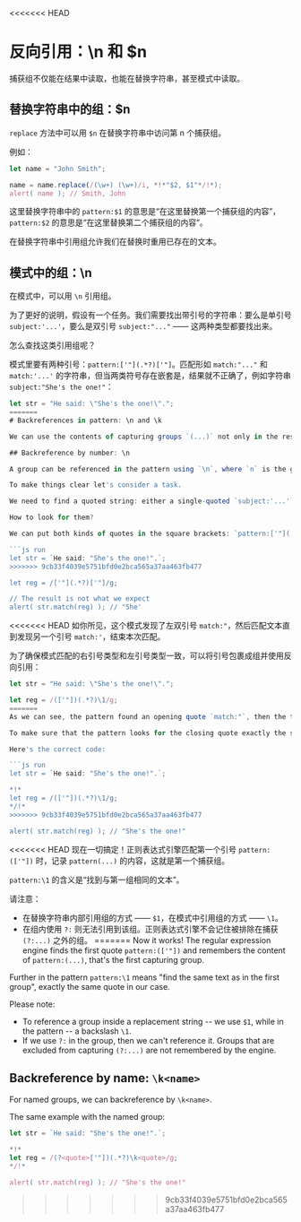 <<<<<<< HEAD
# 反向引用：\n 和 $n

捕获组不仅能在结果中读取，也能在替换字符串，甚至模式中读取。

## 替换字符串中的组：$n

`replace` 方法中可以用 `$n` 在替换字符串中访问第 n 个捕获组。

例如：

```js run
let name = "John Smith";

name = name.replace(/(\w+) (\w+)/i, *!*"$2, $1"*/!*);
alert( name ); // Smith, John
```

这里替换字符串中的 `pattern:$1` 的意思是“在这里替换第一个捕获组的内容”，`pattern:$2` 的意思是“在这里替换第二个捕获组的内容”。

在替换字符串中引用组允许我们在替换时重用已存在的文本。

## 模式中的组：\n

在模式中，可以用 `\n` 引用组。

为了更好的说明，假设有一个任务。我们需要找出带引号的字符串：要么是单引号 `subject:'...'`，要么是双引号 `subject:"..."` —— 这两种类型都要找出来。

怎么查找这类引用组呢？

模式里要有两种引号：`pattern:['"](.*?)['"]`。匹配形如 `match:"..."` 和 `match:'...'` 的字符串，但当两类符号存在嵌套是，结果就不正确了，例如字符串 `subject:"She's the one!"`：

```js run
let str = "He said: \"She's the one!\".";
=======
# Backreferences in pattern: \n and \k

We can use the contents of capturing groups `(...)` not only in the result or in the replacement string, but also in the pattern itself.

## Backreference by number: \n

A group can be referenced in the pattern using `\n`, where `n` is the group number.

To make things clear let's consider a task.

We need to find a quoted string: either a single-quoted `subject:'...'` or a double-quoted `subject:"..."` -- both variants need to match.

How to look for them?

We can put both kinds of quotes in the square brackets: `pattern:['"](.*?)['"]`, but it would find strings with mixed quotes, like `match:"...'` and `match:'..."`. That would lead to incorrect matches when one quote appears inside other ones, like the string `subject:"She's the one!"`:

```js run
let str = `He said: "She's the one!".`;
>>>>>>> 9cb33f4039e5751bfd0e2bca565a37aa463fb477

let reg = /['"](.*?)['"]/g;

// The result is not what we expect
alert( str.match(reg) ); // "She'
```

<<<<<<< HEAD
如你所见，这个模式发现了左双引号 `match:"`，然后匹配文本直到发现另一个引号 `match:'`，结束本次匹配。

为了确保模式匹配的右引号类型和左引号类型一致，可以将引号包裹成组并使用反向引用：

```js run
let str = "He said: \"She's the one!\".";

let reg = /(['"])(.*?)\1/g;
=======
As we can see, the pattern found an opening quote `match:"`, then the text is consumed lazily till the other quote `match:'`, that closes the match.

To make sure that the pattern looks for the closing quote exactly the same as the opening one, we can wrap it into a capturing group and use the backreference.

Here's the correct code:

```js run
let str = `He said: "She's the one!".`;

*!*
let reg = /(['"])(.*?)\1/g;
*/!*
>>>>>>> 9cb33f4039e5751bfd0e2bca565a37aa463fb477

alert( str.match(reg) ); // "She's the one!"
```

<<<<<<< HEAD
现在一切搞定！正则表达式引擎匹配第一个引号 `pattern:(['"])` 时，记录 `pattern(...)` 的内容，这就是第一个捕获组。

`pattern:\1` 的含义是“找到与第一组相同的文本”。

请注意：

- 在替换字符串内部引用组的方式 —— `$1`，在模式中引用组的方式 —— `\1`。
- 在组内使用 `?:` 则无法引用到该组。正则表达式引擎不会记住被排除在捕获 `(?:...)` 之外的组。
=======
Now it works! The regular expression engine finds the first quote `pattern:(['"])` and remembers the content of `pattern:(...)`, that's the first capturing group.

Further in the pattern `pattern:\1` means "find the same text as in the first group", exactly the same quote in our case.

Please note:

- To reference a group inside a replacement string -- we use `$1`, while in the pattern -- a backslash `\1`.
- If we use `?:` in the group, then we can't reference it. Groups that are excluded from capturing `(?:...)` are not remembered by the engine.

## Backreference by name: `\k<name>`

For named groups, we can backreference by `\k<name>`.

The same example with the named group:

```js run
let str = `He said: "She's the one!".`;

*!*
let reg = /(?<quote>['"])(.*?)\k<quote>/g;
*/!*

alert( str.match(reg) ); // "She's the one!"
```
>>>>>>> 9cb33f4039e5751bfd0e2bca565a37aa463fb477
